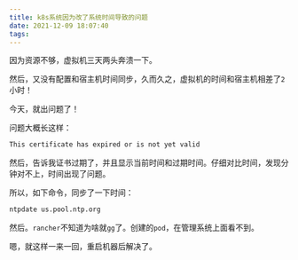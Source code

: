 ```yaml
---
title: k8s系统因为改了系统时间导致的问题
date: 2021-12-09 18:07:40
tags:
---
```


因为资源不够，虚拟机三天两头奔溃一下。

然后，又没有配置和宿主机时间同步，久而久之，虚拟机的时间和宿主机相差了`2`小时！

今天，就出问题了！

问题大概长这样：

```bash
This certificate has expired or is not yet valid
```

然后，告诉我证书过期了，并且显示当前时间和过期时间。仔细对比时间，发现分钟对不上，时间出现了问题。

所以，如下命令，同步了一下时间：

```bash
ntpdate us.pool.ntp.org
```

然后。`rancher`不知道为啥就`gg`了。创建的`pod`，在管理系统上面看不到。

嗯，就这样一来一回，重启机器后解决了。
